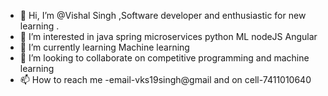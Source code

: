 - 👋 Hi, I’m @Vishal Singh ,Software developer and enthusiastic for new learning .
- 👀 I’m interested in java spring microservices python ML nodeJS Angular
- 🌱 I’m currently learning Machine learning
- 💞️ I’m looking to collaborate on competitive programming and machine learning
- 📫 How to reach me -email-vks19singh@gmail and on cell-7411010640

<!---
vishal19singh/vishal19singh is a ✨ special ✨ repository because its `README.md` (this file) appears on your GitHub profile.
You can click the Preview link to take a look at your changes.
--->
